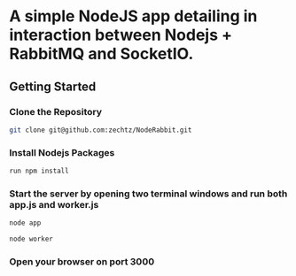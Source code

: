 # A simple NodeJS app detailing in interaction between Nodejs + RabbitMQ and SocketIO.

## Getting Started

### Clone the Repository

```sh
git clone git@github.com:zechtz/NodeRabbit.git
```

### Install Nodejs Packages
```sh
run npm install
```

### Start the server by opening two terminal windows and run both app.js and worker.js
```sh
node app
```

```sh
node worker
```

### Open your browser on port 3000
